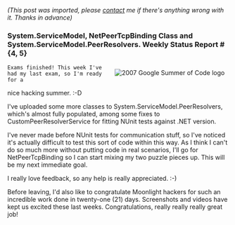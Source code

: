 *(This post was imported, please [contact](/#/contact) me if there's anything wrong with it. Thanks in advance)*

<div class="entry-body">
<h3> System.ServiceModel, NetPeerTcpBinding Class and System.ServiceModel.PeerResolvers. Weekly Status Report #{4, 5}</h3>
<p>
	<img alt="2007 Google Summer of Code logo" src="http://code.google.com/soc/gsoclogo07web.gif" style="border: 0px none ; padding: 10px;" align="right">

	Exams finished! This week I've had my last exam, so I'm ready for a
nice hacking summer. :-D
</p>
<p>
	I've uploaded some more classes to System.ServiceModel.PeerResolvers,
which's almost fully populated, among some fixes to
CustomPeerResolverService for fitting NUnit tests against .NET
version.
</p>
<p>
	I've never made before NUnit tests for communication stuff, so I've
noticed it's actually difficult to test this sort of code within this
way. As I think I can't do so much more without putting code in real
scenarios, I'll go for NetPeerTcpBinding so I can start mixing my two
puzzle pieces up. This will be my next immediate goal.
</p>
<p>
	I really love feedback, so any help is really appreciated. :-)
</p>
<p>
	Before leaving, I'd also like to congratulate Moonlight hackers for
such an incredible work done in twenty-one (21) days. Screenshots and
videos have kept us excited these last weeks. Congratulations, really
really really great job!
</p>
</div>
